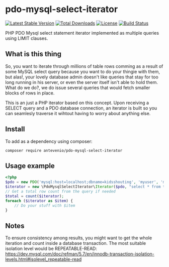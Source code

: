 # pdo-mysql-select-iterator
[![Latest Stable Version](https://poser.pugx.org/antevenio/pdo-mysql-select-iterator/v/stable)](https://packagist.org/packages/antevenio/pdo-mysql-select-iterator)
[![Total Downloads](https://poser.pugx.org/antevenio/pdo-mysql-select-iterator/downloads)](https://packagist.org/packages/antevenio/pdo-mysql-select-iterator)
[![License](https://poser.pugx.org/antevenio/pdo-mysql-select-iterator/license)](https://packagist.org/packages/antevenio/pdo-mysql-select-iterator)
[![Build Status](https://travis-ci.org/Antevenio/pdo-mysql-select-iterator.svg?branch=master)](https://travis-ci.org/Antevenio/pdo-mysql-select-iterator)

PHP PDO Mysql select statement iterator implemented as multiple queries using LIMIT clauses.

What is this thing
---
So, you want to iterate through millions of table rows comming as a result
of some MySQL select query because you want to do your thingie with them, but alas!, your lovely
database admin doesn't like queries that stay for too long running in his server,
or even the server itself isn't able to hold them. What do we do?, we do issue several
queries that would fetch smaller blocks of rows in place.


This is an just a PHP iterator based on this concept. Upon receiving a SELECT query and a
PDO database connection, an iterator is built so you can seamlesly traverse it wihtout
having to worry about anything else.

Install
---

To add as a dependency using composer:

`composer require antevenio/pdo-mysql-select-iterator`

Usage example
---

```php
<?php
$pdo = new PDO('mysql:host=localhost;dbname=kidsshouting', 'myuser', 'mypass');
$iterator = new \PdoMysqlSelectIterator\Iterator($pdo, "select * from tbl", 1000);
// Get a total row count from the query if needed
$total = count($iterator);
foreach ($iterator as $item) {
    // Do your stuff with $item
}
```
Notes
---
To ensure consistency among results, you might want to get the whole iteration and count inside a database transaction.
The most suitable isolation level would be REPEATABLE-READ: https://dev.mysql.com/doc/refman/5.7/en/innodb-transaction-isolation-levels.html#isolevel_repeatable-read



